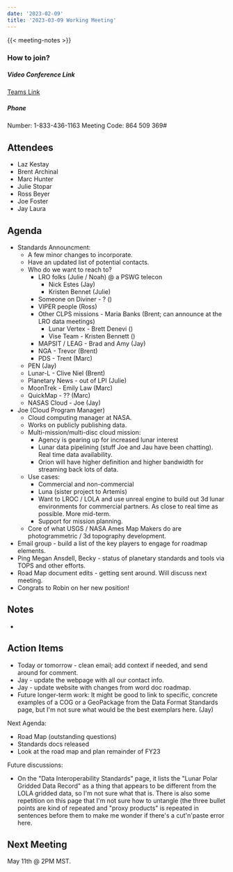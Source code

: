 ```yaml
---
date: '2023-02-09'
title: '2023-03-09 Working Meeting'
---
```


{{<  meeting-notes >}}

### How to join?

##### Video Conference Link
[Teams Link](https://teams.microsoft.com/l/meetup-join/19%3ameeting_NjM0MzI5NGUtZDI1ZS00YWVjLWI1MTctYjUzZTU4OTVlNWIz%40thread.v2/0?context=%7b%22Tid%22%3a%220693b5ba-4b18-4d7b-9341-f32f400a5494%22%2c%22Oid%22%3a%22c27c6e98-e45a-45ff-aea5-7f10d6fe67c1%22%7d)

##### Phone
Number: 1-833-436-1163
Meeting Code: 864 509 369#

## Attendees
- Laz Kestay
- Brent Archinal
- Marc Hunter
- Julie Stopar
- Ross Beyer
- Joe Foster
- Jay Laura

## Agenda
- Standards Announcment:
  - A few minor changes to incorporate.
  - Have an updated list of potential contacts.
  - Who do we want to reach to?
    - LRO folks (Julie / Noah) @ a PSWG telecon
      - Nick Estes (Jay)
      - Kristen Bennet (Julie)
    - Someone on Diviner - ? ()
    - VIPER people (Ross)
    - Other CLPS missions - Maria Banks (Brent; can announce at the LRO data meetings)
      - Lunar Vertex - Brett Denevi ()
      - Vise Team - Kristen Bennett ()
    - MAPSIT / LEAG - Brad and Amy (Jay) 
    - NGA - Trevor (Brent)
    - PDS - Trent (Marc)
  - PEN (Jay)
  - Lunar-L - Clive Niel (Brent)
  - Planetary News - out of LPI (Julie)
  - MoonTrek - Emily Law (Marc)
  - QuickMap - ?? (Marc)
  - NASAS Cloud - Joe (Jay)
- Joe (Cloud Program Manager)
  - Cloud computing manager at NASA.
  - Works on publicly publishing data.
  - Multi-mission/multi-disc cloud mission:
    - Agency is gearing up for increased lunar interest
    - Lunar data pipelining (stuff Joe and Jau have been chatting). Real time data availability.
    - Orion will have higher definition and higher bandwidth for streaming back lots of data.
  - Use cases:
    - Commercial and non-commercial
    - Luna (sister project to Artemis)
    - Want to LROC / LOLA and use unreal engine to build out 3d lunar environments for commercial partners. As close to real time as possible. More mid-term.
    - Support for mission planning.
  - Core of what USGS / NASA Ames Map Makers do are photogrammetric / 3d topography development.
- Email group - build a list of the key players to engage for roadmap elements.
- Ping Megan Ansdell, Becky - status of planetary standards and tools via TOPS and other efforts.
- Road Map document edits - getting sent around. Will discuss next meeting.
- Congrats to Robin on her new position!




## Notes
- 


## Action Items
- Today or tomorrow - clean email; add context if needed, and send around for comment.
- Jay - update the webpage with all our contact info.
- Jay - update website with changes from word doc roadmap.
- Future longer-term work: It might be good to link to specific, concrete examples of a COG or a GeoPackage from the Data Format Standards page, but I'm not sure what would be the best exemplars here. (Jay)

Next Agenda:
- Road Map (outstanding questions)
- Standards docs released
- Look at the road map and plan remainder of FY23

Future discussions:
- On the "Data Interoperability Standards" page, it lists the "Lunar Polar Gridded Data Record" as a thing that appears to be different from the LOLA gridded data, so I'm not sure what that is.  There is also some repetition on this page that I'm not sure how to untangle (the three bullet points are kind of repeated and "proxy products" is repeated in sentences before them to make me wonder if there's a cut'n'paste error here. 

## Next Meeting
May 11th @ 2PM MST.
